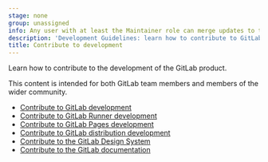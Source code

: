 ```yaml
---
stage: none
group: unassigned
info: Any user with at least the Maintainer role can merge updates to this content. For details, see https://docs.gitlab.com/development/development_processes/#development-guidelines-review.
description: 'Development Guidelines: learn how to contribute to GitLab.'
title: Contribute to development
---
```


Learn how to contribute to the development of the GitLab product.

This content is intended for both GitLab team members and members of the wider community.

- [Contribute to GitLab development](contributing/_index.md)
- [Contribute to GitLab Runner development](https://docs.gitlab.com/runner/development/)
- [Contribute to GitLab Pages development](pages/_index.md)
- [Contribute to GitLab distribution development](distribution/_index.md)
- [Contribute to the GitLab Design System](https://design.gitlab.com/get-started/contributing/)
- [Contribute to the GitLab documentation](documentation/_index.md)
